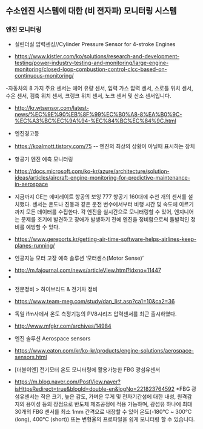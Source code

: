 
## 수소엔진 시스템에 대한 (비 전자파) 모니터링 시스템



### 엔진 모니터링

- 실린더실 압력센싱//Cylinder Pressure Sensor for 4-stroke Engines
* https://www.kistler.com/ko/solutions/research-and-development-testing/power-industry-testing-and-monitoring/large-engine-monitoring/closed-loop-combustion-control-clcc-based-on-continuous-monitoring/

-자동차의 8 가지 주요 센서는 에어 유량 센서, 입력 가스 압력 센서, 스로틀 위치 센서, 수온 센서, 캠축 위치 센서, 크랭크 위치 센서, 노크 센서 및 산소 센서입니다.
* http://kr.wtsensor.com/latest-news/%EC%9E%90%EB%8F%99%EC%B0%A8-8%EA%B0%9C-%EC%A3%BC%EC%9A%94-%EC%84%BC%EC%84%9C.html


-  엔진경고등
* https://koalmott.tistory.com/75
   -- 엔진의 최상의 상황이 아닐때 표시하는 장치
   
- 항공기 엔진 예측 모니터링
 *    https://docs.microsoft.com/ko-kr/azure/architecture/solution-ideas/articles/aircraft-engine-monitoring-for-predictive-maintenance-in-aerospace


* 지금까지 GE는 에미레이트 항공의 보잉 777 항공기 160대에 수천 개의 센서를 설치했다. 센서는 온도나 진동과 같은 운전 변수에서부터 비행 시간 및 속도에 이르기까지 모든 데이터를 수집한다. 각 엔진을 실시간으로 모니터링할 수 있어, 엔지니어는 문제를 조기에 발견하고 장애가 발생하기 전에 엔진을 정비함으로써 돌발적인 정비를 예방할 수 있다.
* https://www.gereports.kr/getting-air-time-software-helps-airlines-keep-planes-running/



 - 인공지능 모터 고장 예측 솔루션 ‘모터센스(Motor Sense)’
 * http://m.fajournal.com/news/articleView.html?idxno=11447
 * 

- 전문정비 > 하이브리드 & 전기차 정비
* https://www.team-meg.com/study/dan_list.asp?ca1=10&ca2=36


- 독일 ifm사에서 온도 측정기능의 PV8시리즈 압력센서를 최근 출시하였다.
* http://www.mfgkr.com/archives/14984

- 엔진 솔루션 Aerospace sensors
* https://www.eaton.com/kr/ko-kr/products/engine-solutions/aerospace-sensors.html

- [더블이엔] 전기모터 온도 모니터링에 활용가능한 FBG 광섬유센서
* https://m.blog.naver.com/PostView.naver?isHttpsRedirect=true&blogId=double-en&logNo=221823764592
*FBG 광섬유센서는 작은 크기, 높은 감도, 가벼운 무게 및 전자기간섭에 대한 내성, 원격감지의 용이성 등의 장점으로 반도체 제조공정에 적용 가능하며, 광섬유 하나에 최대 30개의 FBG 센서를 최소 1mm 간격으로 내장할 수 있어 온도(-180℃ ~ 300℃ (long), 400°C (short)) 또는 변형율의 프로파일을 쉽게 모니터링 할 수 있습니다.




